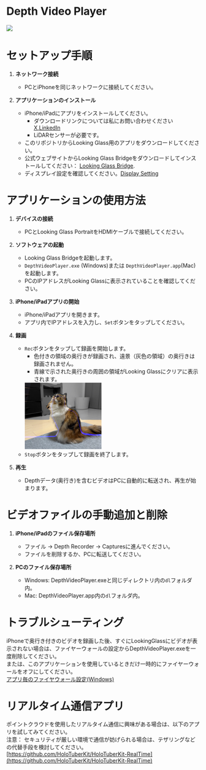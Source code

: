 # Depth Video Player
[![](https://img.youtube.com/vi/WB6Kwt9-kXc/0.jpg)](https://www.youtube.com/watch?v=WB6Kwt9-kXc)


# セットアップ手順

1. **ネットワーク接続**
   - PCとiPhoneを同じネットワークに接続してください。

2. **アプリケーションのインストール**
   - iPhone/iPadにアプリをインストールしてください。
     * ダウンロードリンクについては私にお問い合わせください [X](https://twitter.com/Taka_Yoshinaga),[LinkedIn](https://www.linkedin.com/in/tks-yoshinaga/)
     * LiDARセンサーが必要です。
   - このリポジトリからLooking Glass用のアプリをダウンロードしてください。
   - 公式ウェブサイトからLooking Glass Bridgeをダウンロードしてインストールしてください： [Looking Glass Bridge](https://lookingglassfactory.com/software/looking-glass-bridge).
   - ディスプレイ設定を確認してください。[Display Setting](https://docs.lookingglassfactory.com/software-tools/looking-glass-bridge/display-settings-on-windows)

# アプリケーションの使用方法

1. **デバイスの接続**
   - PCとLooking Glass PortraitをHDMIケーブルで接続してください。

2. **ソフトウェアの起動**
   - Looking Glass Bridgeを起動します。
   - `DepthVideoPlayer.exe` (Windows)または `DepthVideoPlayer.app`(Mac) を起動します。
   - PCのIPアドレスがLooking Glassに表示されていることを確認してください。

3. **iPhone/iPadアプリの開始**
   - iPhone/iPadアプリを開きます。
   - アプリ内でIPアドレスを入力し、`Set`ボタンをタップしてください。

4. **録画**
   - `Rec`ボタンをタップして録画を開始します。
     * 色付きの領域の奥行きが録画され、遠景（灰色の領域）の奥行きは録画されません。
     * 青線で示された奥行きの周囲の領域がLooking Glassにクリアに表示されます。
      <img src="https://github.com/TakashiYoshinaga/DepthVideoPlayer/blob/main/Materials/example.jpg?raw=true" width="200">
   - `Stop`ボタンをタップして録画を終了します。

5. **再生**
   - Depthデータ(奥行き)を含むビデオはPCに自動的に転送され、再生が始まります。

# ビデオファイルの手動追加と削除

1. **iPhone/iPadのファイル保存場所**
   - ファイル -> Depth Recorder -> Capturesに進んでください。
   - ファイルを削除するか、PCに転送してください。

2. **PCのファイル保存場所**
   - Windows: DepthVideoPlayer.exeと同じディレクトリ内の`dl`フォルダ内。
   - Mac: DepthVideoPlayer.app内の`dl`フォルダ内。

# トラブルシューティング
iPhoneで奥行き付きのビデオを録画した後、すぐにLookingGlassにビデオが表示されない場合は、ファイヤーウォールの設定からDepthVideoPlayer.exeを一度削除してください。  
または、このアプリケーションを使用しているときだけ一時的にファイヤーウォールをオフにしてください。  
[アプリ毎のファイヤウォール設定(Windows)](https://www.fmworld.net/cs/azbyclub/qanavi/jsp/qacontents.jsp?PID=9810-8377)
  
  
# リアルタイム通信アプリ
ポイントクラウドを使用したリアルタイム通信に興味がある場合は、以下のアプリを試してみてください。  
注意：
セキュリティが厳しい環境で通信が妨げられる場合は、テザリングなどの代替手段を検討してください。  
[https://github.com/HoloTuberKit/HoloTuberKit-RealTime](https://github.com/HoloTuberKit/HoloTuberKit-RealTime)
